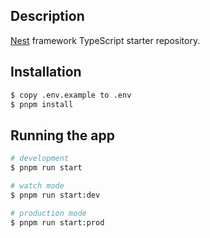 



## Description

[Nest](https://github.com/nestjs/nest) framework TypeScript starter repository.

## Installation

```bash
$ copy .env.example to .env
$ pnpm install
```

## Running the app

```bash
# development
$ pnpm run start

# watch mode
$ pnpm run start:dev

# production mode
$ pnpm run start:prod
```






